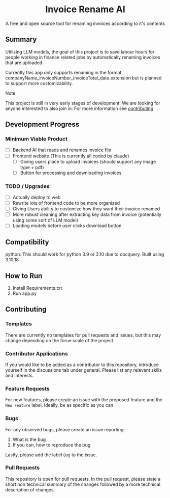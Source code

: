 <h1 align="center">Invoice Rename AI</h1>
<p align="center">A free and open source tool for renaming invoices according to it's contents</p>

## Summary
Utilizing LLM models, the goal of this project is to save labour hours for people working in finance related jobs by automatically renaming invoices that are uploaded.
  
Currently this app only supports renaming in the format companyName_invoiceNumber_invoiceTotal_date.extension but is planned to support more customizability.

> [!NOTE]
>
> This project is still in very early stages of development. We are looking for anyone interested to also join in.
> For more information see [contributing](#contributing)
> 

## Development Progress
### Minimum Viable Product
- [ ] Backend AI that reads and renames invoice file
- [ ] Frontend website (This is currently all coded by claude)
    - [ ] Giving users place to upload invoices (should support any image type + pdf)
    - [ ] Button for processing and downloading invoices

### TODO / Upgrades
- [ ] Actually deploy to web
- [ ] Rewrite lots of frontend code to be more organized
- [ ] Giving Users ability to customize how they want their invoice renamed
- [ ] More robust cleaning after extracting key data from invoice (potentially using some sort of LLM model)
- [ ] Loading models before user clicks download button

## Compatibility
python: This should work for python 3.9 or 3.10 due to docquery. Built using 3.10.18

## How to Run
1. Install Requirements.txt
2. Run app.py

## Contributing
### Templates
There are currently no templates for pull requests and issues, but this may change depending on the furue scale of the project.
  
### Contributor Applications
If you would like to be added as a contributor to this repository, introduce yourself in the discussions tab under general. Please list any relevant skills and interests.

### Feature Requests
For new features, please create an issue with the proposed feature and the `New Feature` label. Ideally, be as specific as you can. 

### Bugs
For any observed bugs, please create an issue reporting:
1. What is the bug
2. If you can, how to reproduce the bug
  
Lastly, please add the label `Bug` to the issue.

### Pull Requests
This repository is open for pull requests. In the pull request, please state a short non technical summary of the changes followed by a more technical description of changes.